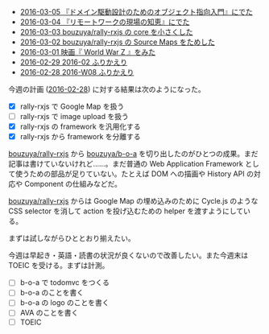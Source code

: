 - [2016-03-05 『ドメイン駆動設計のためのオブジェクト指向入門』にでた][2016-03-05]
- [2016-03-04 『リモートワークの現場の知恵』にでた][2016-03-04]
- [2016-03-03 bouzuya/rally-rxjs の core を小さくした][2016-03-03]
- [2016-03-02 bouzuya/rally-rxjs の Source Maps をためした][2016-03-02]
- [2016-03-01 映画『 World War Z 』をみた][2016-03-01]
- [2016-02-29 2016-02 ふりかえり][2016-02-29]
- [2016-02-28 2016-W08 ふりかえり][2016-02-28]

今週の計画 ([2016-02-28][]) に対する結果は次のようになった。

- [x] rally-rxjs で Google Map を扱う
- [ ] rally-rxjs で image upload を扱う
- [x] rally-rxjs の framework を汎用化する
- [x] rally-rxjs から framework を分離する

[bouzuya/rally-rxjs][] から [bouzuya/b-o-a][] を切り出したのがひとつの成果。まだ記事は書けていないけれど……。まだ普通の Web Application Framework として使うための部品が足りていない。たとえば DOM への描画や History API の対応や Component の仕組みなどだ。

[bouzuya/rally-rxjs][] からは Google Map の埋め込みのために Cycle.js のような CSS selector を消して action を投げ込むための helper を渡すようにしている。

まずは試しながらひととおり揃えたい。

今週は早起き・英語・読書の状況が良くないので改善したい。また今週末は TOEIC を受ける。まずは計測。

- [ ] b-o-a で todomvc をつくる
- [ ] b-o-a のことを書く
- [ ] b-o-a の logo のことを書く
- [ ] AVA のことを書く
- [ ] TOEIC

[2016-02-28]: http://blog.bouzuya.net/2016/02/28/
[2016-02-29]: http://blog.bouzuya.net/2016/02/29/
[2016-03-01]: http://blog.bouzuya.net/2016/03/01/
[2016-03-02]: http://blog.bouzuya.net/2016/03/02/
[2016-03-03]: http://blog.bouzuya.net/2016/03/03/
[2016-03-04]: http://blog.bouzuya.net/2016/03/04/
[2016-03-05]: http://blog.bouzuya.net/2016/03/05/
[bouzuya/b-o-a]: https://github.com/bouzuya/b-o-a
[bouzuya/rally-rxjs]: https://github.com/bouzuya/rally-rxjs
